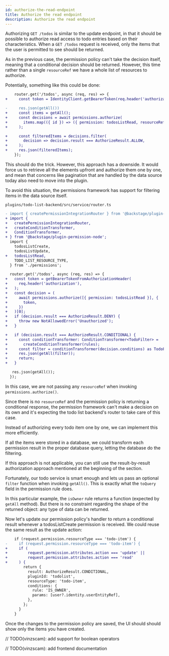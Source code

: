 ```yaml
---
id: authorize-the-read-endpoint
title: Authorize the read endpoint
description: Authorize the read endpoint
---
```


Authorizing `GET /todos` is similar to the update endpoint, in that it should be possible to authorize read access to todo entries based on their characteristics. When a `GET /todos` request is received, only the items that the user is permitted to see should be returned.

As in the previous case, the permission policy can't take the decision itself, meaning that a conditional decision should be returned.
However, this time rather than a single `resourceRef` we have a whole list of resources to authorize.

Potentially, something like this could be done:

```diff
    router.get('/todos', async (req, res) => {
+     const token = IdentityClient.getBearerToken(req.header('authorization'));

-     res.json(getAll())
+     const items = getAll();
+     const decisions = await permissions.authorize(
+       items.map(({ id }) => ({ permission: todosListRead, resourceRef: id })),
+     );

+     const filteredItems = decisions.filter(
+       decision => decision.result === AuthorizeResult.ALLOW,
+     );
+     res.json(filteredItems);
    });
```

This should do the trick. However, this approach has a downside. It would force us to retrieve all the elements upfront and authorize them one by one, and mean that concerns like pagination that are handled by the data source today also need to move into the plugin.

To avoid this situation, the permissions framework has support for filtering items in the data source itself.

`plugins/todo-list-backend/src/service/router.ts`

```diff
- import { createPermissionIntegrationRouter } from '@backstage/plugin-permission-node';
+ import {
+   createPermissionIntegrationRouter,
+   createConditionTransformer,
+   ConditionTransformer,
+ } from '@backstage/plugin-permission-node';
  import {
    todosListCreate,
    todosListUpdate,
+   todosListRead,
    TODO_LIST_RESOURCE_TYPE,
  } from './permissions';

  router.get('/todos', async (req, res) => {
+   const token = getBearerTokenFromAuthorizationHeader(
+     req.header('authorization'),
+   );
+   const decision = (
+     await permissions.authorize([{ permission: todosListRead }], {
+       token,
+     })
+   )[0];
+   if (decision.result === AuthorizeResult.DENY) {
+     throw new NotAllowedError('Unauthorized');
+   }

+   if (decision.result === AuthorizeResult.CONDITIONAL) {
+     const conditionTransformer: ConditionTransformer<TodoFilter> =
+       createConditionTransformer(rules);
+     const filter = conditionTransformer(decision.conditions) as TodoFilter;
+     res.json(getAll(filter));
+     return;
+   }

   res.json(getAll());
  });
```

In this case, we are not passing any `resourceRef` when invoking `permissions.authorize()`.

Since there is no `resourceRef` and the permission policy is returning a conditional response, the permission framework can't make a decision
on its own and it's expecting the todo list backend's router to take care of this case.

Instead of authorizing every todo item one by one, we can implement this more efficiently.

If all the items were stored in a database, we could transform each permission result in the proper database query, letting the database do the filtering.

If this approach is not applicable, you can still use the result-by-result authorization approach mentioned at the beginning of the section.

Fortunately, our todo service is smart enough and lets us pass an optional `filter` function when invoking `getAll()`.
This is exactly what the `toQuery` field in the permission rule does.

In this particular example, the `isOwner` rule returns a function (expected by `getAll` method). But there is no constraint regarding the shape of the returned object: any type of data can be returned.

Now let's update our permission policy's handler to return a conditional result whenever a todosListCreate permission is received. We could reuse the same result as the update action:

```diff
    if (request.permission.resourceType === 'todo-item') {
-     if (request.permission.resourceType === 'todo-item') {
+     if (
+         request.permission.attributes.action === 'update' ||
+         request.permission.attributes.action === 'read'
+     ) {
        return {
          result: AuthorizeResult.CONDITIONAL,
          pluginId: 'todolist',
          resourceType: 'todo-item',
          conditions: {
            rule: 'IS_OWNER',
            params: [user?.identity.userEntityRef],
          },
        };
      }
    }
```

Once the changes to the permission policy are saved, the UI should should show only the items you have created.

// TODO(vinzscam): add support for boolean operators

// TODO(vinzscam): add frontend documentation
